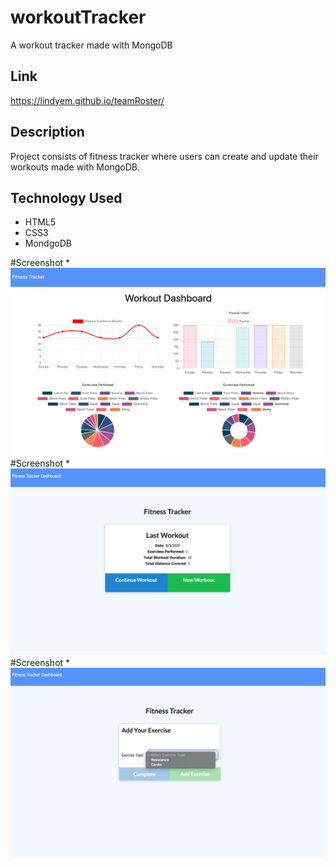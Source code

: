 # workoutTracker

A workout tracker made with MongoDB

## Link

https://lindyem.github.io/teamRoster/

## Description

Project consists of fitness tracker where users can create and update their workouts made with MongoDB.

## Technology Used

- HTML5
- CSS3
- MondgoDB

#Screenshot \*![alt text](./imgScreenshots/1.png "screenshot")
#Screenshot \*![alt text](./imgScreenshots/2.png "screenshot")
#Screenshot \*![alt text](./imgScreenshots/3.png "screenshot")
